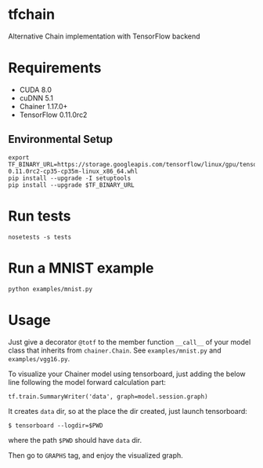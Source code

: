 # tfchain

Alternative Chain implementation with TensorFlow backend

# Requirements

- CUDA 8.0
- cuDNN 5.1
- Chainer 1.17.0+
- TensorFlow 0.11.0rc2

## Environmental Setup

```
export TF_BINARY_URL=https://storage.googleapis.com/tensorflow/linux/gpu/tensorflow-0.11.0rc2-cp35-cp35m-linux_x86_64.whl
pip install --upgrade -I setuptools
pip install --upgrade $TF_BINARY_URL
```

# Run tests

```
nosetests -s tests
```

# Run a MNIST example

```
python examples/mnist.py
```

# Usage

Just give a decorator `@totf` to the member function `__call__` of your model class that inherits from `chainer.Chain`. See `examples/mnist.py` and `examples/vgg16.py`.

To visualize your Chainer model using tensorboard, just adding the below line following the model forward calculation part:

```
tf.train.SummaryWriter('data', graph=model.session.graph)
```

It creates `data` dir, so at the place the dir created, just launch tensorboard:

```
$ tensorboard --logdir=$PWD
```

where the path `$PWD` should have `data` dir.

Then go to `GRAPHS` tag, and enjoy the visualized graph.
